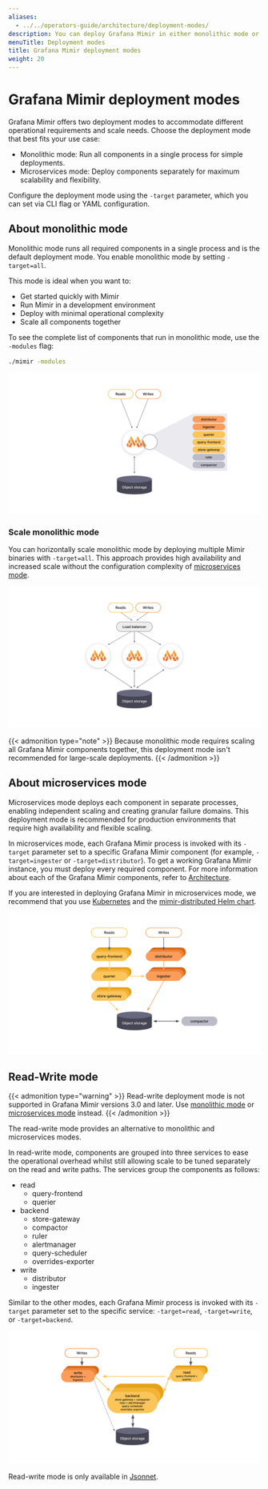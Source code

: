 ```yaml
---
aliases:
  - ../../operators-guide/architecture/deployment-modes/
description: You can deploy Grafana Mimir in either monolithic mode or microservices mode.
menuTitle: Deployment modes
title: Grafana Mimir deployment modes
weight: 20
---
```


<!-- Note: This topic is mounted in the GEM documentation. Ensure that all updates are also applicable to GEM. -->

# Grafana Mimir deployment modes

Grafana Mimir offers two deployment modes to accommodate different operational requirements and scale needs. Choose the deployment mode that best fits your use case:

- Monolithic mode: Run all components in a single process for simple deployments.
- Microservices mode: Deploy components separately for maximum scalability and flexibility.

Configure the deployment mode using the `-target` parameter, which you can set via CLI flag or YAML configuration.

## About monolithic mode

Monolithic mode runs all required components in a single process and is the default deployment mode. You enable monolithic mode by setting `-target=all`.

This mode is ideal when you want to:

- Get started quickly with Mimir
- Run Mimir in a development environment
- Deploy with minimal operational complexity
- Scale all components together

To see the complete list of components that run in monolithic mode, use the `-modules` flag:

```bash
./mimir -modules
```

[//]: # "Diagram source at https://docs.google.com/presentation/d/1LemaTVqa4Lf_tpql060vVoDGXrthp-Pie_SQL7qwHjc/edit#slide=id.g11694eaa76e_0_0"

![Mimir's monolithic mode](monolithic-mode.svg)

### Scale monolithic mode

You can horizontally scale monolithic mode by deploying multiple Mimir binaries with `-target=all`. This approach provides high availability and increased scale without the configuration complexity of [microservices mode](#microservices-mode).

[//]: # "Diagram source at https://docs.google.com/presentation/d/1LemaTVqa4Lf_tpql060vVoDGXrthp-Pie_SQL7qwHjc/edit#slide=id.g11658e7e4c6_1_20"

![Mimir's horizontally scaled monolithic mode](scaled-monolithic-mode.svg)

{{< admonition type="note" >}}
Because monolithic mode requires scaling all Grafana Mimir components together, this deployment mode isn't recommended for large-scale deployments.
{{< /admonition >}}

## About microservices mode

Microservices mode deploys each component in separate processes, enabling independent scaling and creating granular failure domains. This deployment mode is recommended for production environments that require high availability and flexible scaling.

In microservices mode, each Grafana Mimir process is invoked with its `-target` parameter set to a specific Grafana Mimir component (for example, `-target=ingester` or `-target=distributor`). To get a working Grafana Mimir instance, you must deploy every required component. For more information about each of the Grafana Mimir components, refer to [Architecture](../).

If you are interested in deploying Grafana Mimir in microservices mode, we recommend that you use [Kubernetes](https://kubernetes.io/) and the [mimir-distributed Helm chart](https://github.com/grafana/mimir/tree/main/operations/helm/charts/mimir-distributed).

[//]: # "Diagram source at https://docs.google.com/presentation/d/1LemaTVqa4Lf_tpql060vVoDGXrthp-Pie_SQL7qwHjc/edit#slide=id.g11658e7e4c6_1_53"

![Mimir's microservices mode](microservices-mode.svg)

## Read-Write mode

{{< admonition type="warning" >}}
Read-write deployment mode is not supported in Grafana Mimir versions 3.0 and later. Use [monolithic mode](#about-monolithic-mode) or [microservices mode](#about-microservices-mode) instead.
{{< /admonition >}}

The read-write mode provides an alternative to monolithic and microservices modes.

In read-write mode, components are grouped into three services to ease the operational overhead whilst still allowing scale to be tuned separately on the read and write paths. The services group the components as follows:

- read
  - query-frontend
  - querier
- backend
  - store-gateway
  - compactor
  - ruler
  - alertmanager
  - query-scheduler
  - overrides-exporter
- write
  - distributor
  - ingester

Similar to the other modes, each Grafana Mimir process is invoked with its `-target` parameter set to the specific service: `-target=read`, `-target=write`, or `-target=backend`.

[//]: # "Diagram source at https://docs.google.com/drawings/d/18Qfl-H9On9zi2IRVX-rLawbpQPRcMcI0xh5uwyUjlak"

![Mimir's read-write deployment mode](read-write-mode.svg)

Read-write mode is only available in [Jsonnet](../../../set-up/jsonnet/deploy/).
